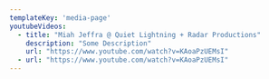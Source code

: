 ```yaml
---
templateKey: 'media-page'
youtubeVideos: 
  - title: "Miah Jeffra @ Quiet Lightning + Radar Productions"
    description: "Some Description"
    url: "https://www.youtube.com/watch?v=KAoaPzUEMsI"
  - url: "https://www.youtube.com/watch?v=KAoaPzUEMsI"
---
```

